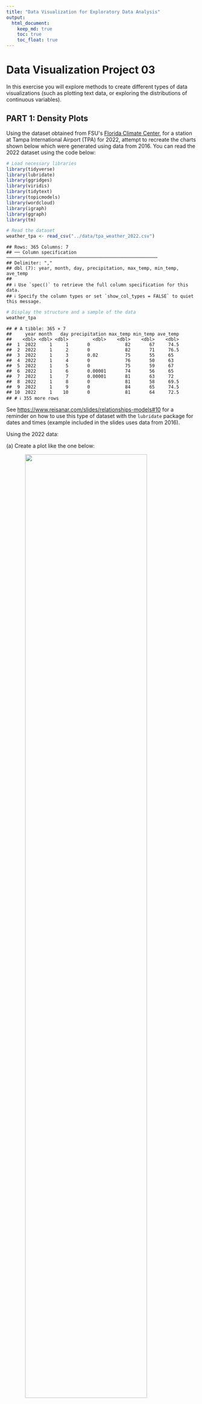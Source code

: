 ```yaml
---
title: "Data Visualization for Exploratory Data Analysis"
output: 
  html_document:
    keep_md: true
    toc: true
    toc_float: true
---
```


# Data Visualization Project 03

In this exercise you will explore methods to create different types of data visualizations (such as plotting text data, or exploring the distributions of continuous variables).

## PART 1: Density Plots

Using the dataset obtained from FSU's [Florida Climate Center](https://climatecenter.fsu.edu/climate-data-access-tools/downloadable-data), for a station at Tampa International Airport (TPA) for 2022, attempt to recreate the charts shown below which were generated using data from 2016. You can read the 2022 dataset using the code below:


```r
# Load necessary libraries
library(tidyverse)
library(lubridate)
library(ggridges)
library(viridis)
library(tidytext)
library(topicmodels)
library(wordcloud)
library(igraph)
library(ggraph)
library(tm)
```


```r
# Read the dataset
weather_tpa <- read_csv("../data/tpa_weather_2022.csv")
```

```
## Rows: 365 Columns: 7
## ── Column specification ────────────────────────────────────────────────────────
## Delimiter: ","
## dbl (7): year, month, day, precipitation, max_temp, min_temp, ave_temp
## 
## ℹ Use `spec()` to retrieve the full column specification for this data.
## ℹ Specify the column types or set `show_col_types = FALSE` to quiet this message.
```

```r
# Display the structure and a sample of the data
weather_tpa
```

```
## # A tibble: 365 × 7
##     year month   day precipitation max_temp min_temp ave_temp
##    <dbl> <dbl> <dbl>         <dbl>    <dbl>    <dbl>    <dbl>
##  1  2022     1     1       0             82       67     74.5
##  2  2022     1     2       0             82       71     76.5
##  3  2022     1     3       0.02          75       55     65  
##  4  2022     1     4       0             76       50     63  
##  5  2022     1     5       0             75       59     67  
##  6  2022     1     6       0.00001       74       56     65  
##  7  2022     1     7       0.00001       81       63     72  
##  8  2022     1     8       0             81       58     69.5
##  9  2022     1     9       0             84       65     74.5
## 10  2022     1    10       0             81       64     72.5
## # ℹ 355 more rows
```

See <https://www.reisanar.com/slides/relationships-models#10> for a reminder on how to use this type of dataset with the `lubridate` package for dates and times (example included in the slides uses data from 2016).

Using the 2022 data:

(a) Create a plot like the one below:

<img src="https://github.com/reisanar/figs/raw/master/tpa_max_temps_facet.png" width="80%" style="display: block; margin: auto;" />


```r
# Combine year, month, and day into a single date column using lubridate
weather_tpa <- weather_tpa %>%
  mutate(date = make_date(year, month, day))

# Check the structure and summary again to confirm the conversion
str(weather_tpa)
```

```
## tibble [365 × 8] (S3: tbl_df/tbl/data.frame)
##  $ year         : num [1:365] 2022 2022 2022 2022 2022 ...
##  $ month        : num [1:365] 1 1 1 1 1 1 1 1 1 1 ...
##  $ day          : num [1:365] 1 2 3 4 5 6 7 8 9 10 ...
##  $ precipitation: num [1:365] 0e+00 0e+00 2e-02 0e+00 0e+00 1e-05 1e-05 0e+00 0e+00 0e+00 ...
##  $ max_temp     : num [1:365] 82 82 75 76 75 74 81 81 84 81 ...
##  $ min_temp     : num [1:365] 67 71 55 50 59 56 63 58 65 64 ...
##  $ ave_temp     : num [1:365] 74.5 76.5 65 63 67 65 72 69.5 74.5 72.5 ...
##  $ date         : Date[1:365], format: "2022-01-01" "2022-01-02" ...
```

```r
summary(weather_tpa)
```

```
##       year          month             day        precipitation   
##  Min.   :2022   Min.   : 1.000   Min.   : 1.00   Min.   :0.0000  
##  1st Qu.:2022   1st Qu.: 4.000   1st Qu.: 8.00   1st Qu.:0.0000  
##  Median :2022   Median : 7.000   Median :16.00   Median :0.0000  
##  Mean   :2022   Mean   : 6.526   Mean   :15.72   Mean   :0.1697  
##  3rd Qu.:2022   3rd Qu.:10.000   3rd Qu.:23.00   3rd Qu.:0.0300  
##  Max.   :2022   Max.   :12.000   Max.   :31.00   Max.   :2.8600  
##     max_temp        min_temp        ave_temp          date           
##  Min.   :45.00   Min.   :31.00   Min.   :38.00   Min.   :2022-01-01  
##  1st Qu.:80.00   1st Qu.:63.00   1st Qu.:71.00   1st Qu.:2022-04-02  
##  Median :87.00   Median :70.00   Median :78.00   Median :2022-07-02  
##  Mean   :84.54   Mean   :68.21   Mean   :76.37   Mean   :2022-07-02  
##  3rd Qu.:92.00   3rd Qu.:77.00   3rd Qu.:84.00   3rd Qu.:2022-10-01  
##  Max.   :98.00   Max.   :83.00   Max.   :89.50   Max.   :2022-12-31
```

```r
# Random sample to inspect the data
sample_n(weather_tpa, 100)
```

```
## # A tibble: 100 × 8
##     year month   day precipitation max_temp min_temp ave_temp date      
##    <dbl> <dbl> <dbl>         <dbl>    <dbl>    <dbl>    <dbl> <date>    
##  1  2022     8     5       0.00001       96       78     87   2022-08-05
##  2  2022     7     7       0.03          93       81     87   2022-07-07
##  3  2022     4    21       0             87       67     77   2022-04-21
##  4  2022    11    16       0.14          79       62     70.5 2022-11-16
##  5  2022     3    27       0             81       63     72   2022-03-27
##  6  2022     1    27       0             74       59     66.5 2022-01-27
##  7  2022     9    22       0             94       77     85.5 2022-09-22
##  8  2022     1    12       0             77       54     65.5 2022-01-12
##  9  2022    10    11       0.00001       89       74     81.5 2022-10-11
## 10  2022     2     1       0             76       49     62.5 2022-02-01
## # ℹ 90 more rows
```

```r
# Create a named vector to map month numbers to abbreviated month names
month_names <- c('Jan', 'Feb', 'Mar', 'Apr', 'May', 'Jun',
                 'Jul', 'Aug', 'Sep', 'Oct', 'Nov', 'Dec')

# Convert Month column to a factor with abbreviated month names as labels
weather_tpa$month <- factor(weather_tpa$month, levels = 1:12, labels = month_names)
```



```r
# Create a histogram of maximum temperature distribution by month with a color-blind friendly palette
hist_plot <- weather_tpa %>%
  ggplot(aes(x = max_temp, fill = ..count..)) + # Fill based on the count
  geom_histogram(binwidth = 3, color = "black", na.rm = TRUE) +
  scale_fill_viridis_c(option = "D", name = "Count") + # Ensuring continuous scale for count
  facet_wrap(~ month, scales = "fixed", ncol = 3) +
  theme_minimal(base_size = 15) +
  theme(
    strip.background = element_rect(fill = "lightgray", color = NA),
    strip.text = element_text(size = 14, face = "bold"),
    plot.title.position = "plot",
    plot.title = element_text(hjust = 0, size = 16, face = "bold"),
    plot.subtitle = element_text(hjust = 0, size = 12),
    plot.caption = element_text(hjust = 1, size = 10, face = "italic"),
    axis.title.x = element_text(size = 14, face = "bold"),
    axis.title.y = element_text(size = 14, face = "bold", angle = 0, vjust = 0.5),
    axis.text.x = element_text(size = 10),
    axis.text.y = element_text(size = 10),
    legend.position = "right",
    panel.background = element_rect(fill = "ivory", color = NA),
    plot.background = element_rect(fill = "ivory", color = NA),
    panel.grid.major.x = element_line(color = "black", linewidth = 0.5),
    panel.grid.minor.x = element_blank()
  ) +
  labs(
    title = "Max Temperatures Histogram by Month",
    x = "Max Temperature (Fahrenheit)",
    y = "Number of Days"
  ) +
  scale_x_continuous(limits = c(50, 100)) +
  scale_y_continuous(limits = c(0, 25))

# Print histogram plot
print(hist_plot)
```

```
## Warning: The dot-dot notation (`..count..`) was deprecated in ggplot2 3.4.0.
## ℹ Please use `after_stat(count)` instead.
## This warning is displayed once every 8 hours.
## Call `lifecycle::last_lifecycle_warnings()` to see where this warning was
## generated.
```

![](Zheng_project_03_files/figure-html/unnamed-chunk-5-1.png)<!-- -->

Hint: the option `binwidth = 3` was used with the `geom_histogram()` function.

(b) Create a plot like the one below:

<img src="https://github.com/reisanar/figs/raw/master/tpa_max_temps_density.png" width="80%" style="display: block; margin: auto;" />


```r
# Calculate statistics
mean_temp <- mean(weather_tpa$max_temp, na.rm = TRUE)
median_temp <- median(weather_tpa$max_temp, na.rm = TRUE)
iqr_temp <- IQR(weather_tpa$max_temp, na.rm = TRUE)
lower_iqr <- quantile(weather_tpa$max_temp, 0.25, na.rm = TRUE)
upper_iqr <- quantile(weather_tpa$max_temp, 0.75, na.rm = TRUE)
```



```r
# Enhanced density plot for max_temp with color-blind friendly palette and statistics
density_plot <- weather_tpa %>%
  ggplot(aes(x = max_temp)) +
  geom_density(kernel = "gaussian", bw = 0.5, fill = viridis(1), alpha = 0.7) +
  geom_vline(aes(xintercept = mean_temp, color = "Mean"), linetype = "dashed", size = 1.5) +
  geom_vline(aes(xintercept = median_temp, color = "Median"), linetype = "dotted", size = 1.5) +
  geom_vline(aes(xintercept = lower_iqr, color = "IQR"), linetype = "solid", size = 1.5) +
  geom_vline(aes(xintercept = upper_iqr, color = "IQR"), linetype = "solid", size = 1.5) +
  scale_color_manual(values = c("Mean" = viridis::viridis(4)[1], "Median" = viridis::viridis(4)[2], "IQR" = viridis::viridis(4)[3])) + # Use viridis colors
  theme_minimal(base_size = 15) +
  theme(
    plot.title.position = "plot",
    plot.title = element_text(hjust = 0, size = 16, face = "bold"),
    plot.subtitle = element_text(hjust = 0, size = 12),
    plot.caption = element_text(hjust = 1, size = 10, face = "italic"),
    axis.title.x = element_text(size = 14, face = "bold"),
    axis.title.y = element_text(size = 14, face = "bold", angle = 0, vjust = 0.5),
    axis.text.x = element_text(size = 10),
    axis.text.y = element_text(size = 10),
    legend.position = "right",
    panel.background = element_rect(fill = "ivory", color = NA),
    plot.background = element_rect(fill = "ivory", color = NA),
    panel.grid.major.x = element_line(color = "black", linewidth = 0.5),
    panel.grid.minor.x = element_blank()
  ) +
  labs(
    title = "Density Plot of Max Temperatures",
    x = "Max Temperature (°F)",
    y = "Density",
    color = "Statistics"
  )
```

```
## Warning: Using `size` aesthetic for lines was deprecated in ggplot2 3.4.0.
## ℹ Please use `linewidth` instead.
## This warning is displayed once every 8 hours.
## Call `lifecycle::last_lifecycle_warnings()` to see where this warning was
## generated.
```

```r
# Print density plot
density_plot
```

![](Zheng_project_03_files/figure-html/unnamed-chunk-8-1.png)<!-- -->


Hint: check the `kernel` parameter of the `geom_density()` function, and use `bw = 0.5`.

(c) Create a plot like the one below:

<img src="https://github.com/reisanar/figs/raw/master/tpa_max_temps_density_facet.png" width="80%" style="display: block; margin: auto;" />


```r
# Function to remove outliers based on the IQR method
remove_outliers <- function(data, column) {
  Q1 <- quantile(data[[column]], 0.25)
  Q3 <- quantile(data[[column]], 0.75)
  IQR <- Q3 - Q1
  lower_bound <- Q1 - 1.5 * IQR
  upper_bound <- Q3 + 1.5 * IQR
  data %>% filter(data[[column]] >= lower_bound & data[[column]] <= upper_bound)
}

# Remove outliers from the max_temp column
weather_tpa <- remove_outliers(weather_tpa, "max_temp")
```



```r
# Create the density plot with faceting
density_facet_plot <- weather_tpa %>%
  ggplot(aes(x = max_temp, fill = month)) + # Use month for fill
  geom_density(alpha = 0.7, color = "black") +
  facet_wrap(~ month, scales = "free_y", ncol = 4) +
  scale_fill_viridis_d(name = "Month") + # Use discrete scale for month
  theme_minimal(base_size = 10) +
  theme(
    strip.background = element_rect(fill = "lightgray", color = NA),
    strip.text = element_text(size = 14, face = "bold"),
    plot.title.position = "plot",
    plot.title = element_text(hjust = 0, size = 16, face = "bold"),
    plot.subtitle = element_text(hjust = 0.5, size = 12),
    plot.caption = element_text(hjust = 1, size = 10, face = "italic"),
    axis.title.x = element_text(size = 14, face = "bold"),
    axis.title.y = element_text(size = 14, face = "bold", angle = 0, vjust = 0.5),
    axis.text.x = element_text(size = 10),
    axis.text.y = element_text(size = 10),
    legend.key.size = unit(0.5, "lines"), # Adjust the size of the legend keys
    legend.text = element_text(size = 8), # Adjust the size of the legend text
    legend.spacing.x = unit(0.2, 'cm'), # Adjust spacing between legend items
    panel.background = element_rect(fill = "ivory", color = NA),
    plot.background = element_rect(fill = "ivory", color = NA),
    panel.grid.major.x = element_line(color = "black", linewidth = 0.5),
    panel.grid.minor.x = element_blank()
  ) +
  labs(
    title = "Density Plots for Each Month in 2022",
    x = "Maximum Temperatures (°F)",
    y = "Density"
  ) +
  scale_x_continuous(limits = c(50, 100)) +
  scale_y_continuous(limits = c(0, .2))

# Print the plot
density_facet_plot
```

![](Zheng_project_03_files/figure-html/unnamed-chunk-11-1.png)<!-- -->



Hint: default options for `geom_density()` were used.

(d) Generate a plot like the chart below:

<img src="https://github.com/reisanar/figs/raw/master/tpa_max_temps_ridges_plasma.png" width="80%" style="display: block; margin: auto;" />


```r
# Create the density ridges plot
ridges_plot <- weather_tpa %>%
  ggplot(aes(x = max_temp, y = month, fill = ..x..)) +
  geom_density_ridges_gradient(scale = 3, rel_min_height = 0.01, quantile_lines = TRUE, quantiles = 2) +
  scale_fill_viridis_c(option = "plasma", name = "Temp (°F)") +
  theme_minimal(base_size = 15) +
  theme(
    plot.title.position = "plot",
    plot.title = element_text(hjust = 0, size = 16, face = "bold"),
    plot.subtitle = element_text(hjust = 0.5, size = 12),
    plot.caption = element_text(hjust = 1, size = 10, face = "italic"),
    axis.title.x = element_text(size = 14, face = "bold"),
    axis.title.y = element_text(size = 14, face = "bold", angle = 0, vjust = 0.5),
    axis.text.x = element_text(size = 10),
    axis.text.y = element_text(size = 10),
    legend.position = "right"
  ) +
  labs(
    title = "Maximum Temperatures for Each Month in 2022",
    x = "Maximum Temperature (°F)",
    y = "Month"
  ) +
  scale_x_continuous(limits = c(50, 100))

# Print the plot
ridges_plot
```

```
## Picking joint bandwidth of 1.71
```

![](Zheng_project_03_files/figure-html/unnamed-chunk-13-1.png)<!-- -->


Hint: use the`{ggridges}` package, and the `geom_density_ridges()` function paying close attention to the `quantile_lines` and `quantiles` parameters. The plot above uses the `plasma` option (color scale) for the *viridis* palette.

(e) Create a plot of your choice that uses the attribute for precipitation *(values of -99.9 for temperature or -99.99 for precipitation represent missing data)*.


```r
# Filter out missing precipitation data
weather_tpa <- weather_tpa %>%
  filter(precipitation != -99.99)

# Extract day from the date
weather_tpa$day <- day(weather_tpa$date)
```



```r
# Create the plot with points for precipitation
precipitation_point_plot <- weather_tpa %>%
  ggplot(aes(x = day, y = month, size = precipitation, color = precipitation)) +
  geom_point(alpha = 0.7) +
  scale_color_viridis_c(option = "plasma", name = "Precipitation (inches)") +
  scale_size_continuous(range = c(1, 10), name = "Precipitation (inches)") +
  theme_minimal(base_size = 15) +
  theme(
    axis.title.x = element_text(size = 14, face = "bold"),
    axis.title.y = element_text(size = 14, face = "bold"),
    axis.text.x = element_text(size = 10),
    axis.text.y = element_text(size = 10),
    legend.position = "right",
    plot.title.position = "plot",
    plot.title = element_text(hjust = 0, size = 16, face = "bold"),
    plot.background = element_rect(fill = "ivory", color = NA),
    panel.grid.major = element_blank(),
    panel.grid.minor = element_blank(),
    panel.background = element_rect(fill = "ivory", color = NA)
  ) +
  labs(
    title = "Daily Precipitation in 2022",
    x = "",
    y = ""
  )

# Print the plot
print(precipitation_point_plot)
```

![](Zheng_project_03_files/figure-html/unnamed-chunk-15-1.png)<!-- -->


## PART 2

> **You can choose to work on either Option (A) or Option (B)**. Remove from this template the option you decided not to work on.

### Option (A): Visualizing Text Data

Review the set of slides (and additional resources linked in it) for visualizing text data: <https://www.reisanar.com/slides/text-viz#1>

Choose any dataset with text data, and create at least one visualization with it. For example, you can create a frequency count of most used bigrams, a sentiment analysis of the text data, a network visualization of terms commonly used together, and/or a visualization of a topic modeling approach to the problem of identifying words/documents associated to different topics in the text data you decide to use.

Make sure to include a copy of the dataset in the `data/` folder, and reference your sources if different from the ones listed below:

-   [Billboard Top 100 Lyrics](https://github.com/reisanar/datasets/blob/master/BB_top100_2015.csv)

-   [RateMyProfessors comments](https://github.com/reisanar/datasets/blob/master/rmp_wit_comments.csv)

-   [FL Poly News Articles](https://github.com/reisanar/datasets/blob/master/flpoly_news_SP23.csv)

(to get the "raw" data from any of the links listed above, simply click on the `raw` button of the GitHub page and copy the URL to be able to read it in your computer using the `read_csv()` function)


```r
# # Download the dataset
# url <- "https://raw.githubusercontent.com/reisanar/datasets/master/rmp_wit_comments.csv"
# download.file(url, destfile = "../data/rmp_wit_comments.csv")
```

```r
# Read the dataset from the data folder
comments <- read_csv("../data/rmp_wit_comments.csv")
```

```
## Rows: 18 Columns: 2
## ── Column specification ────────────────────────────────────────────────────────
## Delimiter: ","
## chr (2): course, comments
## 
## ℹ Use `spec()` to retrieve the full column specification for this data.
## ℹ Specify the column types or set `show_col_types = FALSE` to quiet this message.
```

```r
# Inspect the dataset
glimpse(comments)
```

```
## Rows: 18
## Columns: 2
## $ course   <chr> "MATH1900", "MATH250", "MATH2860", "MATH2860", "MATH2025", "M…
## $ comments <chr> "He is very enthusiastic to help students. His course content…
```

```r
# Unnest tokens (words)
tidy_comments <- comments %>%
  unnest_tokens(word, comments) %>%
  anti_join(stop_words) %>%
  filter(!str_detect(word, "\\d+")) %>%  # Remove numbers
  filter(!word %in% c("professor", "class", "course", "teacher", "students", "lecture", "content", "organized"))  # Remove common non-informative words
```

```
## Joining with `by = join_by(word)`
```

```r
# Inspect the tidy text data
glimpse(tidy_comments)
```

```
## Rows: 240
## Columns: 2
## $ course <chr> "MATH1900", "MATH1900", "MATH1900", "MATH1900", "MATH1900", "MA…
## $ word   <chr> "enthusiastic", "concise", "enjoyed", "time", "grade", "materia…
```


```r
# Create a word cloud
tidy_comments %>%
  count(word, sort = TRUE) %>%
  with(wordcloud(word, n, max.words = 100, colors = brewer.pal(8, "Dark2")))
```

![](Zheng_project_03_files/figure-html/unnamed-chunk-19-1.png)<!-- -->


```r
# Unnest bigrams
bigrams <- comments %>%
  unnest_tokens(bigram, comments, token = "ngrams", n = 2) %>%
  separate(bigram, into = c("word1", "word2"), sep = " ") %>%
  filter(!word1 %in% stop_words$word,
         !word2 %in% stop_words$word) %>%
  filter(!word1 %in% c("professor", "class", "course", "teacher", "students", "lecture", "content", "organized"),
         !word2 %in% c("professor", "class", "course", "teacher", "students", "lecture", "content", "organized")) %>%
  unite(bigram, word1, word2, sep = " ")

# Count bigrams
bigram_counts <- bigrams %>%
  count(bigram, sort = TRUE)

# Inspect bigram counts
glimpse(bigram_counts)
```

```
## Rows: 50
## Columns: 2
## $ bigram <chr> "pre calc", "linear algebra", "pay attention", "brain easy", "c…
## $ n      <int> 3, 2, 2, 1, 1, 1, 1, 1, 1, 1, 1, 1, 1, 1, 1, 1, 1, 1, 1, 1, 1, …
```


```r
# Separate bigram back into two words for graph
bigram_counts_separated <- bigram_counts %>%
  separate(bigram, into = c("word1", "word2"), sep = " ")

# Create the graph object
bigram_graph <- bigram_counts_separated %>%
  filter(n > 0) %>%  # Reduce the threshold to include more bigrams
  graph_from_data_frame()

# Create the network plot
set.seed(123)
ggraph(bigram_graph, layout = "fr") +
  geom_edge_link(aes(edge_alpha = n), show.legend = FALSE) +
  geom_node_point(color = "darkred", size = 5) +
  geom_node_text(aes(label = name), vjust = 1, hjust = 1) +
  theme_void()
```

![](Zheng_project_03_files/figure-html/unnamed-chunk-21-1.png)<!-- -->


```r
# Perform sentiment analysis
sentiments <- tidy_comments %>%
  inner_join(get_sentiments("bing")) %>%
  count(word, sentiment, sort = TRUE) %>%
  ungroup()
```

```
## Joining with `by = join_by(word)`
```

```r
# Visualize sentiment
sentiments %>%
  group_by(sentiment) %>%
  top_n(10) %>%
  ungroup() %>%
  mutate(word = reorder(word, n)) %>%
  ggplot(aes(word, n, fill = sentiment)) +
  geom_col(show.legend = FALSE) +
  facet_wrap(~sentiment, scales = "free_y") +
  labs(title = "Sentiment Analysis of RateMyProfessors Comments",
       y = "Contribution to sentiment",
       x = NULL) +
  coord_flip() +
  theme_minimal()
```

```
## Selecting by n
```

![](Zheng_project_03_files/figure-html/unnamed-chunk-22-1.png)<!-- -->


```r
# Create a document-term matrix
dtm <- tidy_comments %>%
  count(course, word) %>%
  cast_dtm(course, word, n)

# Inspect the document-term matrix
inspect(dtm)
```

```
## <<DocumentTermMatrix (documents: 7, terms: 167)>>
## Non-/sparse entries: 214/955
## Sparsity           : 82%
## Maximal term length: 14
## Weighting          : term frequency (tf)
## Sample             :
##           Terms
## Docs       calc difficult easy grade helpful lectures material math responsive
##   MATH1900    0         0    0     1       1        0        0    0          1
##   MATH2025    1         2    0     0       1        1        2    0          2
##   MATH250     3         0    1     0       1        0        0    1          0
##   MATH2860    0         2    2     1       0        3        0    0          0
##   MATH310     0         0    1     0       0        1        0    0          0
##   MATH430     0         0    1     1       0        1        2    4          0
##   MATH890     1         0    1     1       2        2        2    0          0
##           Terms
## Docs       understand
##   MATH1900          0
##   MATH2025          0
##   MATH250           1
##   MATH2860          1
##   MATH310           0
##   MATH430           3
##   MATH890           1
```


```r
# Fit a Latent Dirichlet Allocation (LDA) model with 2 topics
lda_model <- LDA(dtm, k = 2, control = list(seed = 1234))

# Get the topics
topics <- tidy(lda_model, matrix = "beta")

# Inspect the topics
glimpse(topics)
```

```
## Rows: 334
## Columns: 3
## $ topic <int> 1, 2, 1, 2, 1, 2, 1, 2, 1, 2, 1, 2, 1, 2, 1, 2, 1, 2, 1, 2, 1, 2…
## $ term  <chr> "awesome", "awesome", "classroom", "classroom", "communication",…
## $ beta  <dbl> 7.246377e-03, 9.803922e-03, 5.148156e-96, 9.803922e-03, 1.134765…
```



```r
# Get the top terms for each topic
top_terms <- topics %>%
  group_by(topic) %>%
  top_n(10, beta) %>%
  ungroup() %>%
  arrange(topic, -beta)

# Visualize the top terms for each topic
top_terms %>%
  mutate(term = reorder_within(term, beta, topic)) %>%
  ggplot(aes(term, beta, fill = factor(topic))) +
  geom_col(show.legend = FALSE) +
  facet_wrap(~ topic, scales = "free",
             labeller = labeller(topic = c("1" = "Course Understanding and Ease", 
                                           "2" = "Lecture Quality and Responsiveness"))) +
  coord_flip() +
  scale_x_reordered() +
  labs(title = "Top Terms in Each Topic",
       x = NULL, y = "Beta")
```

![](Zheng_project_03_files/figure-html/unnamed-chunk-25-1.png)<!-- -->

